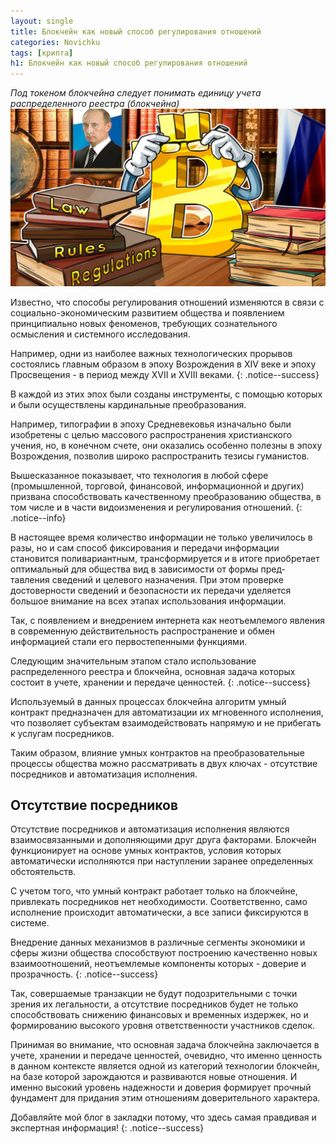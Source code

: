 ```yaml
---
layout: single
title: Блокчейн как новый способ регулирования отношений
categories: Novichku
tags: [крипта]
h1: Блокчейн как новый способ регулирования отношений
---
```

*Под токеном блокчейна следует понимать единицу учета распределенного реестра (блокчейна)*
![token](/assets/images/novichku/law.jpg)

Известно, что способы регулирования отношений изменяются в связи с социально-экономическим развитием общества и появлением принципиально новых феноменов, требующих сознательного осмысления и системного исследования.

Например, одни из наиболее важных технологических прорывов состоялись главным образом в эпоху Возрождения в XIV веке и эпоху Просвещения - в период между XVII и XVIII веками. 
{: .notice--success}

В каждой из этих эпох были созданы инструменты, с помощью которых и были осуществлены кардинальные преобразования. 

Например, типографии в эпоху Средневековья изначально были изобретены с целью массового распространения христианского учения, но, в конечном счете, они оказались особенно полезны в эпоху Возрождения, позволив широко распространить тезисы гуманистов.

Вышесказанное показывает, что технология в любой сфере (промышленной, торговой, финансовой, информационной и других) призвана способствовать качественному преобразованию общества, в том числе и в части видоизменения и регулирования отношений.
{: .notice--info}

В настоящее время количество информации не только увеличилось в разы, но и сам способ фиксирования и передачи информации становится поливариантным, трансформируется и в итоге приобретает оптимальный для общества вид в зависимости от формы пред- тавления сведений и целевого назначения. При этом проверке достоверности сведений и безопасности их передачи уделяется большое внимание на всех этапах использования информации.

Так, с появлением и внедрением интернета как неотъемлемого явления в современную действительность распространение и обмен информацией стали его первостепенными функциями.


Следующим значительным этапом стало использование распределенного реестра и блокчейна, основная задача которых состоит в учете, хранении и передаче ценностей.
{: .notice--success}

Используемый в данных процессах блокчейна алгоритм умный контракт предназначен для автоматизации их мгновенного исполнения, что позволяет субъектам взаимодействовать напрямую и не прибегать к услугам посредников. 

Таким образом, влияние умных контрактов на преобразовательные процессы общества можно рассматривать в двух ключах - отсутствие посредников и автоматизация исполнения.

## Отсутствие посредников
Отсутствие посредников и автоматизация исполнения являются взаимосвязанными и дополняющими друг друга факторами. Блокчейн функционирует на основе умных контрактов, условия которых автоматически исполняются при наступлении заранее определенных обстоятельств. 

С учетом того, что умный контракт работает только на блокчейне, привлекать посредников нет необходимости. Соответственно, само исполнение происходит автоматически, а все записи фиксируются в системе.

Внедрение данных механизмов в различные сегменты экономики и сферы жизни общества способствуют построению качественно новых взаимоотношений, неотъемлемые компоненты которых - доверие и прозрачность. 
{: .notice--success}

Так, совершаемые транзакции не будут подозрительными с точки зрения их легальности, а отсутствие посредников будет не только способствовать снижению финансовых и временных издержек, но и формированию высокого уровня ответственности участников сделок.

Принимая во внимание, что основная задача блокчейна заключается в учете, хранении и передаче ценностей, очевидно, что именно ценность в данном контексте является одной из категорий технологии блокчейн, на базе которой зарождаются и развиваются новые отношения. И именно высокий уровень надежности и доверия формирует прочный фундамент для придания этим отношениям доверительного характера.


Добавляйте мой блог в закладки потому, что здесь самая правдивая и экспертная информация!
{: .notice--success}
